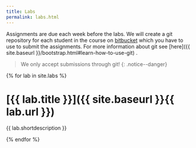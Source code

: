 ```yaml
---
title: Labs
permalink: labs.html
---
```


Assignments are due each week before the labs. We will create a git repository for each student  in the course on [bitbucket](http://www.bitbucket.org) which you have to use to submit the assignments. For more information about git see [here]({{ site.baseurl }}/bootstrap.html#learn-how-to-use-git) .

> We only accept submissions through git!
{: .notice--danger}

{% for lab in site.labs %}
# [{{ lab.title }}]({{ site.baseurl }}{{ lab.url }})

{{ lab.shortdescription }}

{% endfor %}
